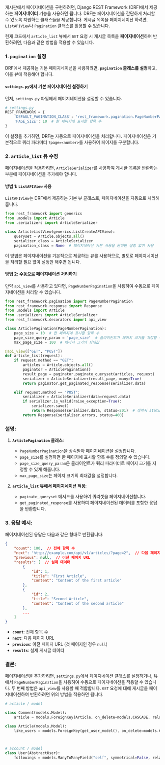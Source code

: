 게시판에서 페이지네이션을 구현하려면, Django REST Framework (DRF)에서 제공하는 **페이지네이터** 기능을 사용하면 됩니다. DRF는 페이지네이션을 간단하게 처리할 수 있도록 지원하는 클래스들을 제공합니다. 게시글 목록을 페이지네이션 하려면, `ListAPIView`나 `Pagination` 클래스를 활용할 수 있습니다.

현재 코드에서 `article_list` 뷰에서 `GET` 요청 시 게시글 목록을 **페이지네이션**하여 반환하려면, 다음과 같은 방법을 적용할 수 있습니다.

### 1. **`pagination` 설정**
DRF에서 제공하는 기본 페이지네이션을 사용하려면, **`pagination` 클래스를 설정**하고, 이를 뷰에 적용해야 합니다.

#### `settings.py`에서 기본 페이지네이션 설정하기

먼저, `settings.py` 파일에서 페이지네이션을 설정할 수 있습니다.

```python
# settings.py
REST_FRAMEWORK = {
    'DEFAULT_PAGINATION_CLASS': 'rest_framework.pagination.PageNumberPagination',  # 페이지네이션 클래스
    'PAGE_SIZE': 10  # 한 페이지에 표시할 항목 수
}
```

이 설정을 추가하면, DRF는 자동으로 페이지네이션을 처리합니다. 페이지네이션은 기본적으로 쿼리 파라미터 `?page=<number>`를 사용하여 페이지를 구분합니다.

### 2. **`article_list` 뷰 수정**
페이지네이션을 적용하려면, `ArticleSerializer`를 사용하여 게시글 목록을 반환하는 부분에 페이지네이션을 추가해야 합니다.

#### 방법 1: `ListAPIView` 사용

`ListAPIView`는 DRF에서 제공하는 기본 뷰 클래스로, 페이지네이션을 자동으로 처리해줍니다.

```python
from rest_framework import generics
from .models import Article
from .serializers import ArticleSerializer

class ArticleListView(generics.ListCreateAPIView):
    queryset = Article.objects.all()
    serializer_class = ArticleSerializer
    pagination_class = None  # 페이지네이션 기본 사용을 원하면 설정 없이 사용
```

이 방법은 페이지네이션을 기본적으로 제공하는 뷰를 사용하므로, 별도로 페이지네이션을 처리할 필요 없이 설정만 해주면 됩니다.

#### 방법 2: 수동으로 페이지네이션 처리하기

만약 `api_view`를 사용하고 있다면, `PageNumberPagination`을 사용하여 수동으로 페이지네이션을 처리할 수 있습니다.

```python
from rest_framework.pagination import PageNumberPagination
from rest_framework.response import Response
from .models import Article
from .serializers import ArticleSerializer
from rest_framework.decorators import api_view

class ArticlePagination(PageNumberPagination):
    page_size = 10  # 한 페이지에 표시할 항목 수
    page_size_query_param = 'page_size'  # 클라이언트가 페이지 크기를 지정할 수 있도록
    max_page_size = 100  # 페이지 크기의 최대값

@api_view(["GET", "POST"])
def article_list(request):
    if request.method == "GET":
        articles = Article.objects.all()
        paginator = ArticlePagination()
        result_page = paginator.paginate_queryset(articles, request)
        serializer = ArticleSerializer(result_page, many=True)
        return paginator.get_paginated_response(serializer.data)

    elif request.method == "POST":
        serializer = ArticleSerializer(data=request.data)
        if serializer.is_valid(raise_exception=True):
            serializer.save()
            return Response(serializer.data, status=201)  # 생략시 status=200
        return Response(serializer.errors, status=400)
```

### 설명:
1. **`ArticlePagination` 클래스**:
   - `PageNumberPagination`을 상속받아 페이지네이션을 설정합니다.
   - `page_size`를 설정하면 한 페이지에 표시할 항목 수를 정의할 수 있습니다.
   - `page_size_query_param`은 클라이언트가 쿼리 파라미터로 페이지 크기를 지정할 수 있게 해줍니다.
   - `max_page_size`는 페이지 크기의 최대값을 설정합니다.

2. **`article_list` 뷰에서 페이지네이션 적용**:
   - `paginate_queryset` 메서드를 사용하여 쿼리셋을 페이지네이션합니다.
   - `get_paginated_response`를 사용하여 페이지네이션된 데이터를 포함한 응답을 반환합니다.

### 3. **응답 예시**:
페이지네이션된 응답은 다음과 같은 형태로 반환됩니다:

```json
{
    "count": 100,  // 전체 항목 수
    "next": "http://example.com/api/v1/articles/?page=2",  // 다음 페이지 URL
    "previous": null,  // 이전 페이지 URL
    "results": [  // 실제 데이터
        {
            "id": 1,
            "title": "First Article",
            "content": "Content of the first article"
        },
        {
            "id": 2,
            "title": "Second Article",
            "content": "Content of the second article"
        },
        ...
    ]
}
```

- **`count`**: 전체 항목 수
- **`next`**: 다음 페이지 URL
- **`previous`**: 이전 페이지 URL (첫 페이지인 경우 `null`)
- **`results`**: 실제 게시글 데이터

### 결론:
페이지네이션을 추가하려면, `settings.py`에서 페이지네이션 클래스를 설정하거나, 뷰에서 `PageNumberPagination`을 사용하여 수동으로 페이지네이션을 적용할 수 있습니다. 두 번째 방법은 `api_view`를 사용할 때 적합합니다. `GET` 요청에 대해 게시글을 페이지네이션하여 반환하려면 위의 방법을 적용하면 됩니다.

```py
# acticle / model

class Comment(models.Model):
    article = models.ForeignKey(Article, on_delete=models.CASCADE, related_name="comments") # comment_set 명령어 -> comments 변경

class Article(models.Model):
    like_users = models.ForeignKey(get_user_model(), on_delete=models.CASCADE, related_name="like_articles")



# account / model
class User(AbstractUser):
    followings = models.ManyToManyField("self", symmetrical=False, related_name="followers")

